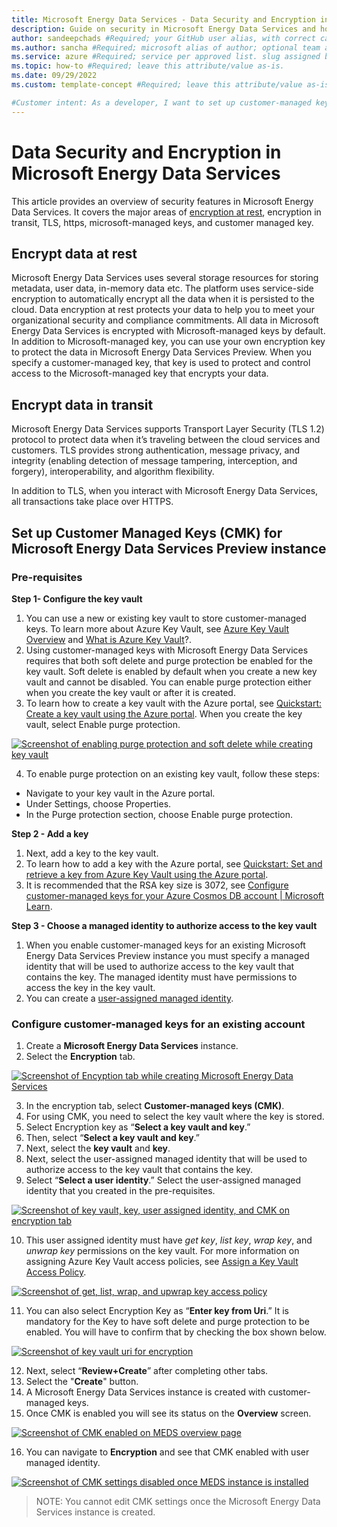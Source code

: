 ```yaml
---
title: Microsoft Energy Data Services - Data Security and Encryption in Microsoft Energy Data Services #Required; page title is displayed in search results. Include the brand.
description: Guide on security in Microsoft Energy Data Services and how to set up customer managed keys on Microsoft Energy Data Services #Required; article description that is displayed in search results. 
author: sandeepchads #Required; your GitHub user alias, with correct capitalization.
ms.author: sancha #Required; microsoft alias of author; optional team alias.
ms.service: azure #Required; service per approved list. slug assigned by ACOM.
ms.topic: how-to #Required; leave this attribute/value as-is.
ms.date: 09/29/2022
ms.custom: template-concept #Required; leave this attribute/value as-is.

#Customer intent: As a developer, I want to set up customer-managed keys on Microsoft Energy Data Services
---
```

# Data Security and Encryption in Microsoft Energy Data Services

This article provides an overview of security features in Microsoft Energy Data Services. It covers the major areas of [encryption at rest](https://learn.microsoft.com/azure/security/fundamentals/encryption-atrest), encryption in transit, TLS, https, microsoft-managed keys, and customer managed key. 

## Encrypt data at rest

Microsoft Energy Data Services uses several storage resources for storing metadata, user data, in-memory data etc. The platform uses service-side encryption to automatically encrypt all the data when it is persisted to the cloud. Data encryption at rest protects your data to help you to meet your organizational security and compliance commitments. All data in Microsoft Energy Data Services is encrypted with Microsoft-managed keys by default.
In addition to Microsoft-managed key, you can use your own encryption key to protect the data in Microsoft Energy Data Services Preview. When you specify a customer-managed key, that key is used to protect and control access to the Microsoft-managed key that encrypts your data. 

## Encrypt data in transit

Microsoft Energy Data Services supports Transport Layer Security (TLS 1.2) protocol to protect data when it’s traveling between the cloud services and customers. TLS provides strong authentication, message privacy, and integrity (enabling detection of message tampering, interception, and forgery), interoperability, and algorithm flexibility.

In addition to TLS, when you interact with Microsoft Energy Data Services, all transactions take place over HTTPS. 

## Set up Customer Managed Keys (CMK) for Microsoft Energy Data Services Preview instance

### Pre-requisites

**Step 1- Configure the key vault**

1.	You can use a new or existing key vault to store customer-managed keys. To learn more about Azure Key Vault, see [Azure Key Vault Overview](https://learn.microsoft.com/azure/key-vault/general/overview) and [What is Azure Key Vault](https://learn.microsoft.com/azure/key-vault/general/basic-concepts)?.
2.	Using customer-managed keys with Microsoft Energy Data Services requires that both soft delete and purge protection be enabled for the key vault. Soft delete is enabled by default when you create a new key vault and cannot be disabled. You can enable purge protection either when you create the key vault or after it is created.
3.	To learn how to create a key vault with the Azure portal, see [Quickstart: Create a key vault using the Azure portal](https://learn.microsoft.com/azure/key-vault/general/quick-create-portal). When you create the key vault, select Enable purge protection.

 [![Screenshot of enabling purge protection and soft delete while creating key vault](media/data-security-and-encryption/cmek_1_create_key_vault.png)](media/data-security-and-encryption/cmek_1_create_key_vault.png#lightbox)
 
4.	To enable purge protection on an existing key vault, follow these steps:
*	Navigate to your key vault in the Azure portal.
*	Under Settings, choose Properties.
*	In the Purge protection section, choose Enable purge protection.

**Step 2 - Add a key**
1.	Next, add a key to the key vault.
2.	To learn how to add a key with the Azure portal, see [Quickstart: Set and retrieve a key from Azure Key Vault using the Azure portal](https://learn.microsoft.com/azure/key-vault/keys/quick-create-portal).
3.	It is recommended that the RSA key size is 3072, see [Configure customer-managed keys for your Azure Cosmos DB account | Microsoft Learn](https://learn.microsoft.com/azure/cosmos-db/how-to-setup-customer-managed-keys#generate-a-key-in-azure-key-vault).

**Step 3 - Choose a managed identity to authorize access to the key vault**
1.	When you enable customer-managed keys for an existing Microsoft Energy Data Services Preview instance you must specify a managed identity that will be used to authorize access to the key vault that contains the key. The managed identity must have permissions to access the key in the key vault.
2.	You can create a [user-assigned managed identity](https://learn.microsoft.com/azure/active-directory/managed-identities-azure-resources/how-manage-user-assigned-managed-identities?pivots=identity-mi-methods-azp#create-a-user-assigned-managed-identity).

### Configure customer-managed keys for an existing account
1.	Create a **Microsoft Energy Data Services** instance.
2.	Select the **Encryption** tab.

[![Screenshot of Encyption tab while creating Microsoft Energy Data Services](media/data-security-and-encryption/cmek_2_encryption_tab.png)](media/data-security-and-encryption/cmek_2_encryption_tab.png#lightbox)
 
3.	In the encryption tab, select **Customer-managed keys (CMK)**. 
4.	For using CMK, you need to select the key vault where the key is stored. 
5.	Select Encryption key as “**Select a key vault and key**.” 
6.	Then, select “**Select a key vault and key**.”
7.	Next, select the **key vault** and **key**.
8.	Next, select the user-assigned managed identity that will be used to authorize access to the key vault that contains the key. 
9.	Select “**Select a user identity**.” Select the user-assigned managed identity that you created in the pre-requisites. 
 
[![Screenshot of key vault, key, user assigned identity, and CMK on encryption tab](media/data-security-and-encryption/cmek_3_enable_cmk.png)](media/data-security-and-encryption/cmek_3_enable_cmk.png#lightbox)


10.	This user assigned identity must have _get key_, _list key_, _wrap key_, and _unwrap key_ permissions on the key vault. For more information on assigning Azure Key Vault access policies, see [Assign a Key Vault Access Policy](https://learn.microsoft.com/azure/key-vault/general/assign-access-policy?tabs=azure-portal). 
 
[![Screenshot of get, list, wrap, and upwrap key access policy](media/data-security-and-encryption/cmek_4_access_policy.png)](media/data-security-and-encryption/cmek_4_access_policy.png#lightbox)

11.	You can also select Encryption Key as “**Enter key from Uri**.” It is mandatory for the Key to have soft delete and purge protection to be enabled. You will have to confirm that by checking the box shown below.

[![Screenshot of key vault uri for encryption](media/data-security-and-encryption/cmek_5_key_vault_url.png)](media/data-security-and-encryption/cmek_5_key_vault_url.png#lightbox)

12.	Next, select “**Review+Create**” after completing other tabs. 
13.	Select the "**Create**" button. 
14.	A Microsoft Energy Data Services instance is created with customer-managed keys.
15.	Once CMK is enabled you will see its status on the **Overview** screen.

[![Screenshot of CMK enabled on MEDS overview page](media/data-security-and-encryption/cmek_6_cmk_enabled_meds_overview.png)](media/data-security-and-encryption/cmek_6_cmk_enabled_meds_overview.png#lightbox)

16.	You can navigate to **Encryption** and see that CMK enabled with user managed identity.
 
[![Screenshot of CMK settings disabled once MEDS instance is installed](media/data-security-and-encryption/cmek_7_cmk_disabled_meds_instance_created.png)](media/data-security-and-encryption/cmek_7_cmk_disabled_meds_instance_created.png#lightbox)

> NOTE: You cannot edit CMK settings once the Microsoft Energy Data Services instance is created.

